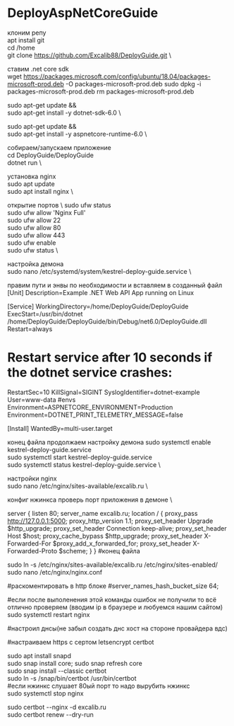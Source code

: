 # DeployAspNetCoreGuide

клоним репу \
apt install git \
cd /home \
git clone https://github.com/Excalib88/DeployGuide.git \

ставим .net core sdk \
wget https://packages.microsoft.com/config/ubuntu/18.04/packages-microsoft-prod.deb -O packages-microsoft-prod.deb
sudo dpkg -i packages-microsoft-prod.deb
rm packages-microsoft-prod.deb

sudo apt-get update && \
  sudo apt-get install -y dotnet-sdk-6.0 \

sudo apt-get update && \
  sudo apt-get install -y aspnetcore-runtime-6.0 \

собираем/запускаем приложение \
cd DeployGuide/DeployGuide \
dotnet run \

установка nginx \
sudo apt update \
sudo apt install nginx \

открытие портов \ 
sudo ufw status \
sudo ufw allow 'Nginx Full' \
sudo ufw allow 22 \
sudo ufw allow 80 \
sudo ufw allow 443 \
sudo ufw enable \
sudo ufw status \

настройка демона \
sudo nano /etc/systemd/system/kestrel-deploy-guide.service \

правим пути и энвы по необходимости и вставляем в созданный файл \
[Unit]
Description=Example .NET Web API App running on Linux

[Service]
WorkingDirectory=/home/DeployGuide/DeployGuide
ExecStart=/usr/bin/dotnet /home/DeployGuide/DeployGuide/bin/Debug/net6.0/DeployGuide.dll
Restart=always
# Restart service after 10 seconds if the dotnet service crashes:
RestartSec=10
KillSignal=SIGINT
SyslogIdentifier=dotnet-example
User=www-data
#envs
Environment=ASPNETCORE_ENVIRONMENT=Production
Environment=DOTNET_PRINT_TELEMETRY_MESSAGE=false

[Install]
WantedBy=multi-user.target

конец файла
продолжаем настройку демона
sudo systemctl enable kestrel-deploy-guide.service \
sudo systemctl start kestrel-deploy-guide.service \
sudo systemctl status kestrel-deploy-guide.service \

настройки nginx \
sudo nano /etc/nginx/sites-available/excalib.ru \

конфиг нжинкса проверь порт приложения в демоне \

server {
    listen        80;
    server_name   excalib.ru;
    location / {
        proxy_pass         http://127.0.0.1:5000;
        proxy_http_version 1.1;
        proxy_set_header   Upgrade $http_upgrade;
        proxy_set_header   Connection keep-alive;
        proxy_set_header   Host $host;
        proxy_cache_bypass $http_upgrade;
        proxy_set_header   X-Forwarded-For $proxy_add_x_forwarded_for;
        proxy_set_header   X-Forwarded-Proto $scheme;
    }
}
#конец файла

sudo ln -s /etc/nginx/sites-available/excalib.ru /etc/nginx/sites-enabled/ \
sudo nano /etc/nginx/nginx.conf

#раскоментировать в http блоке
#server_names_hash_bucket_size 64;

#если после выполенения этой команды ошибок не получили то всё отлично проверяем (вводим ip в браузере и любуемся нашим сайтом)
sudo systemctl restart nginx

#настроил днсы(не забыл создать днс хост на стороне провайдера вдс)

#настраиваем https с сертом letsencrypt certbot

sudo apt install snapd \
sudo snap install core; sudo snap refresh core \
sudo snap install --classic certbot \
sudo ln -s /snap/bin/certbot /usr/bin/certbot \
#если нжинкс слушает 80ый порт то надо вырубить нжинкс \
sudo systemctl stop nginx 

sudo certbot --nginx -d excalib.ru \
sudo certbot renew --dry-run 
